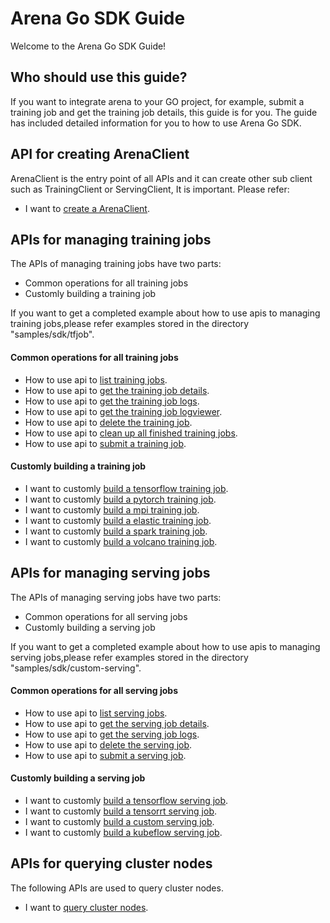# Arena Go SDK Guide

Welcome to the Arena Go SDK Guide!

## **Who should use this guide?**

If you want to integrate arena to your GO project, for example, submit a training job and get the training job details, this guide is for you. The guide has included detailed information for you to how to use Arena Go SDK.

## **API for creating ArenaClient**

ArenaClient is the entry point of all APIs and it can create other sub client such as TrainingClient or ServingClient, It is important. Please refer:

* I want to [create a ArenaClient](./arena_client.md).

## **APIs for managing training jobs**

The APIs of managing training jobs have two parts: 

* Common operations for all training jobs
* Customly building a training job

If you want to get a completed example about how to use apis to managing training jobs,please refer examples stored in the directory "samples/sdk/tfjob". 

#### Common operations for all training jobs 

* How to use api to [list training jobs](./training/list.md).
* How to use api to [get the training job details](./training/get.md).
* How to use api to [get the training job logs](./training/logs.md).
* How to use api to [get the training job logviewer](./training/logviewer.md).
* How to use api to [delete the training job](./training/delete.md).
* How to use api to [clean up all finished training jobs](./training/prune.md).
* How to use api to [submit a training job](./training/submit.md).

#### Customly building a training job

* I want to customly [build a tensorflow training job](./training/tfjob.md).
* I want to customly [build a pytorch training job](./training/pytorchjob.md).
* I want to customly [build a mpi training job](./training/mpijob.md).
* I want to customly [build a elastic training job](./training/etjob.md).
* I want to customly [build a spark training job](./training/sparkjob.md).
* I want to customly [build a volcano training job](./training/volcanojob.md). 


## **APIs for managing serving jobs**

The APIs of managing serving jobs have two parts: 

* Common operations for all serving jobs
* Customly building a serving job

If you want to get a completed example about how to use apis to managing serving jobs,please refer examples stored in the directory "samples/sdk/custom-serving". 

#### **Common operations for all serving jobs**

* How to use api to [list serving jobs](./serving/list.md).
* How to use api to [get the serving job details](./serving/get.md).
* How to use api to [get the serving job logs](./serving/logs.md).
* How to use api to [delete the serving job](./serving/delete.md).
* How to use api to [submit a serving job](./serving/submit.md).

#### **Customly building a serving job**

* I want to customly [build a tensorflow serving job](./serving/tfserving.md).
* I want to customly [build a tensorrt serving job](./serving/trtserving.md).
* I want to customly [build a custom serving job](./serving/customserving.md).
* I want to customly [build a kubeflow serving job](./serving/kfserving.md).
  
## **APIs for querying cluster nodes**

The following APIs are used to query cluster nodes.

* I want to [query cluster nodes](./top_node.md).
